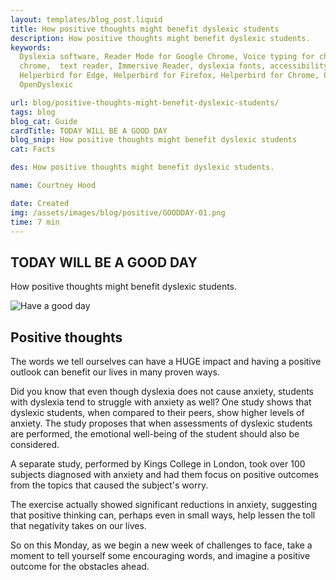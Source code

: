 ```yaml
---
layout: templates/blog_post.liquid
title: How positive thoughts might benefit dyslexic students
description: How positive thoughts might benefit dyslexic students.
keywords:
  Dyslexia software, Reader Mode for Google Chrome, Voice typing for chrome, Text to speech for
  chrome,  text reader, Immersive Reader, dyslexia fonts, accessibility software, dyslexia software,
  Helperbird for Edge, Helperbird for Firefox, Helperbird for Chrome, Opendyslexic for Chrome,
  OpenDyslexic

url: blog/positive-thoughts-might-benefit-dyslexic-students/
tags: blog
blog_cat: Guide
cardTitle: TODAY WILL BE A GOOD DAY
blog_snip: How positive thoughts might benefit dyslexic students
cat: Facts

des: How positive thoughts might benefit dyslexic students.

name: Courtney Hood

date: Created
img: /assets/images/blog/positive/GOODDAY-01.png
time: 7 min
---
```


## TODAY WILL BE A GOOD DAY

How positive thoughts might benefit dyslexic students.

![Have a good day](/assets/images/blog/positive/GOODDAY-01.png)

## Positive thoughts

The words we tell ourselves can have a HUGE impact and having a positive outlook can benefit our
lives in many proven ways.

Did you know that even though dyslexia does not cause anxiety, students with dyslexia tend to
struggle with anxiety as well? One study shows that dyslexic students, when compared to their peers,
show higher levels of anxiety. The study proposes that when assessments of dyslexic students are
performed, the emotional well-being of the student should also be considered.

A separate study, performed by Kings College in London, took over 100 subjects diagnosed with
anxiety and had them focus on positive outcomes from the topics that caused the subject's worry.

The exercise actually showed significant reductions in anxiety, suggesting that positive thinking
can, perhaps even in small ways, help lessen the toll that negativity takes on our lives.

So on this Monday, as we begin a new week of challenges to face, take a moment to tell yourself some
encouraging words, and imagine a positive outcome for the obstacles ahead.
